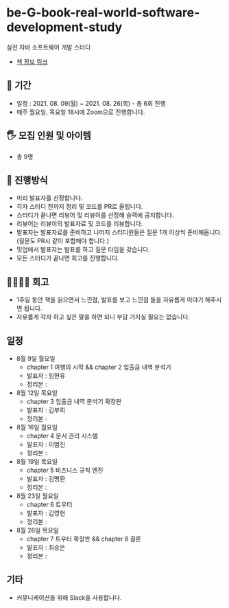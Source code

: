 # be-G-book-real-world-software-development-study
실전 자바 소프트웨어 개발 스터디

- [책 정보 링크](http://www.yes24.com/Product/Goods/90533758?OzSrank=2)

## 📆 기간

- 일정 : 2021. 08. 09(월) ~ 2021. 08. 26(목) - 총 6회 진행
- 매주 월요일, 목요일 18시에 Zoom으로 진행합니다.

## 🖐 모집 인원 및 아이템
- 총 9명

## 📜 진행방식

- 미리 발표자를 선정합니다.
- 각자 스터디 전까지 정리 및 코드를 PR로 올립니다.
- 스터디가 끝나면 리뷰어 및 리뷰이를 선정해 슬랙에 공지합니다.
- 리뷰어는 리뷰이의 발표자료 및 코드를 리뷰합니다.
- 발표자는 발표자료를 준비하고 나머지 스터디원들은 질문 1개 이상씩 준비해옵니다. (질문도 PR시 같이 포함해야 합니다.)
- 밋업에서 발표자는 발표를 하고 질문 타임을 갖습니다.
- 모든 스터디가 끝나면 회고를 진행합니다.

## 👨‍👩‍👧‍👦 회고

- 1주일 동안 책을 읽으면서 느낀점, 발표를 보고 느낀점 들을 자유롭게 이야기 해주시면 됩니다.
- 자유롭게 각자 하고 싶은 말을 하면 되니 부담 가지실 필요는 없습니다.

## 일정
- 8월 9일 월요일 
  - chapter 1 여행의 시작 && chapter 2 입출금 내역 분석기
  - 발표자 : 임현유
  - 정리본 : 
- 8월 12일 목요일
  - chapter 3 입출금 내역 분석기 확장판
  - 발표자 : 김부희
  - 정리본 : 
- 8월 16일 월요일
  - chapter 4 문서 관리 시스템
  - 발표자 : 이범진
  - 정리본 : 
- 8월 19일 목요일 
  - chapter 5 비즈니스 규칙 엔진
  - 발표자 : 김명환
  - 정리본 : 
- 8월 23일 월요일 
  - chapter 6 트우터 
  - 발표자 : 김영현
  - 정리본 : 
- 8월 26일 목요일 
  - chapter 7 트우터 확장판 && chapter 8 결론 
  - 발표자 : 최승은
  - 정리본 : 

## 기타

- 커뮤니케이션을 위해 Slack을 사용합니다.
